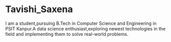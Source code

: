 # Tavishi_Saxena
I am a student,pursuing B.Tech in Computer Science and Engineering in PSIT Kanpur.A data science enthusiast,exploring newest technologies in the field and implementing them to solve real-world problems.
